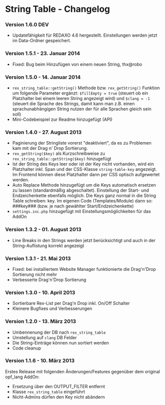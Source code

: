 String Table - Changelog
========================

### Version 1.6.0 DEV

* Updatefähigkeit für REDAXO 4.6 hergestellt. Einstellungen werden jetzt im Data-Ordner gespeichert.

### Version 1.5.1 - 23. Januar 2014

* Fixed: Bug beim Hinzufügen von einem neuen String, thx@robo

### Version 1.5.0 - 14. Januar 2014

* `rex_string_table::getString()` Methode bzw. `rex_getString()` Funktion um folgende Parameter ergänzt: `$fillEmpty = true` (steuert ob ein Platzhalter bei einem leeren String angezeigt wird) und `$clang = -1` (steuert die Sprache des Strings, damit kann man z.B. einen sprachunabhängigen String nutzen der für alle Sprachen gleich sein soll)
* Mini-Codebeispiel zur Readme hinzugefügt (API)

### Version 1.4.0 - 27. August 2013

* Paginierung der Stringliste vorerst "deaktiviert", da es zu Problemen kam mit der Drag n' Drop Sortierung.
* `rex_getString($key)` als Kurzschreibweise zu `rex_string_table::getString($key)` hinzugefügt
* Ist der String des Keys leer oder ist der Key nicht vorhanden, wird ein Platzhalter inkl. Span und der CSS-Klasse `string-table-key` angezeigt. Im Frontend können diese Platzhalter dann per CSS optisch aufgewertet werden.
* Auto Replace Methode hinzugefügt um die Keys automatisch ersetzen zu lassen (standardmäßig abgeschaltet). Einstellung der Start- und Endzeichenkette ebenfalls möglich. Die Keys ganz normal in die String Table schreiben: key. Im eigenen Code (Templates/Module) dann so: ###key### (bzw. je nach gewählter Start/Endzeichenkette)
* `settings.inc.php` hinzugefügt mit Einstellungsmöglichkeiten für das AddOn

### Version 1.3.2 - 01. August 2013

* Line Breaks in den Strings werden jetzt berücksichtigt und auch in der String-Auflistung korrekt angezeigt

### Version 1.3.1 - 21. Mai 2013

* Fixed: bei installiertem Website Manager funktionierte die Drag'n'Drop Sortierung nicht mehr
* Verbesserte Drag'n'Drop Sortierung 

### Version 1.3.0 - 10. April 2013

* Sortierbare Rex-List per Drag'n Drop inkl. On/Off Schalter
* Kleinere Bugfixes und Verbesserungen

### Version 1.2.0 - 13. März 2013

* Umbennenung der DB nach `rex_string_table`
* Umstellung auf `clang` DB Felder
* Die String-Einträge können nun sortiert werden
* Code cleanup

### Version 1.1.6 - 10. März 2013

Erstes Release mit folgenden Änderungen/Features gegenüber dem original opf_lang AddOn:

* Ersetzung über den OUTPUT_FILTER entfernt
* Klasse `rex_string_table` eingeführt
* Nicht-Admins dürfen den Key nicht abändern

